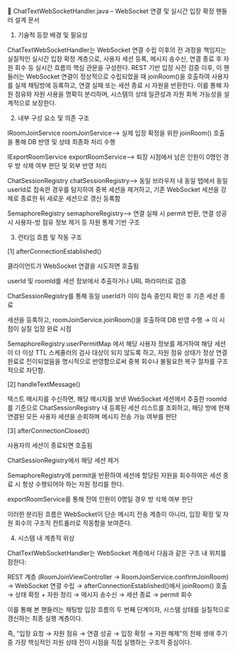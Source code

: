 📘 ChatTextWebSocketHandler.java – WebSocket 연결 및 실시간 입장 확정 핸들러 설계 문서

1. 기술적 등장 배경 및 필요성

ChatTextWebSocketHandler는 WebSocket 연결 수립 이후의 전 과정을 책임지는 실질적인 실시간 입장 확정 계층으로, 사용자 세션 등록, 메시지 송수신, 연결 종료 후 자원 회수 등 실시간 흐름의 핵심 관문을 구성한다. REST 기반 입장 사전 검증 이후, 이 핸들러는 WebSocket 연결이 정상적으로 수립되었을 때 joinRoom()을 호출하여 사용자를 실제 채팅방에 등록하고, 연결 실패 또는 세션 종료 시 자원을 반환한다. 이를 통해 자원 점유와 자원 사용을 명확히 분리하며, 시스템의 상태 일관성과 자원 회복 가능성을 설계적으로 보장한다.

2. 내부 구성 요소 및 의존 구조

IRoomJoinService roomJoinService⟶ 실제 입장 확정을 위한 joinRoom() 호출을 통해 DB 반영 및 상태 최종화 처리 수행

IExportRoomService exportRoomService⟶ 퇴장 시점에서 남은 인원이 0명인 경우 방 삭제 여부 판단 및 외부 반영 처리

ChatSessionRegistry chatSessionRegistry⟶ 동일 브라우저 내 동일 탭에서 동일 userId로 접속한 경우를 탐지하여 중복 세션을 제거하고, 기존 WebSocket 세션을 강제로 종료한 뒤 새로운 세션으로 갱신 등록함

SemaphoreRegistry semaphoreRegistry⟶ 연결 실패 시 permit 반환, 연결 성공 시 사용자-방 점유 정보 제거 등 자원 통제 기반 구조

3. 런타임 흐름 및 작동 구조

[1] afterConnectionEstablished()

클라이언트가 WebSocket 연결을 시도하면 호출됨

userId 및 roomId를 세션 정보에서 추출하거나 URL 파라미터로 검증

ChatSessionRegistry를 통해 동일 userId가 이미 접속 중인지 확인 후 기존 세션 종료

세션을 등록하고, roomJoinService.joinRoom()을 호출하여 DB 반영 수행 → 이 시점이 실질 입장 완료 시점

SemaphoreRegistry.userPermitMap 에서 해당 사용자 정보를 제거하여 해당 세션이 더 이상 TTL 스케줄러의 검사 대상이 되지 않도록 하고, 자원 점유 상태가 정상 연결 완료로 전이되었음을 명시적으로 반영함으로써 중복 회수나 불필요한 복구 절차를 구조적으로 차단함.



[2] handleTextMessage()

텍스트 메시지를 수신하면, 해당 메시지를 보낸 WebSocket 세션에서 추출한 roomId를 기준으로 ChatSessionRegistry 내 등록된 세션 리스트를 조회하고, 해당 방에 현재 연결된 모든 사용자 세션을 순회하며 메시지 전송 가능 여부를 판단



[3] afterConnectionClosed()

사용자의 세션이 종료되면 호출됨

ChatSessionRegistry에서 해당 세션 제거

SemaphoreRegistry에 permit을 반환하여 세션에 할당된 자원을 회수하여은 세션 종료 시 항상 수행되어야 하는 자원 정리를 한다.

exportRoomService를 통해 잔여 인원이 0명일 경우 방 삭제 여부 판단

이러한 분리된 흐름은 WebSocket이 단순 메시지 전송 계층이 아니라, 입장 확정 및 자원 회수의 구조적 컨트롤러로 작동함을 보여준다.

4. 시스템 내 계층적 위상

ChatTextWebSocketHandler는 WebSocket 계층에서 다음과 같은 구조 내 위치를 점한다:

REST 계층 (RoomJoinViewController → RoomJoinService.confirmJoinRoom)
→ WebSocket 연결 수립
→ afterConnectionEstablished()에서 joinRoom() 호출
→ 상태 확정 + 자원 정리 → 메시지 송수신 → 세션 종료 → permit 회수

이를 통해 본 핸들러는 채팅방 입장 흐름의 두 번째 단계이자, 시스템 상태를 실질적으로 갱신하는 최종 실행 계층이다.

즉, “입장 요청 → 자원 점유 → 연결 성공 → 입장 확정 → 자원 해제”의 전체 생애 주기 중 가장 핵심적인 자원 상태 전이 시점을 직접 실행하는 구조적 중심이다.

